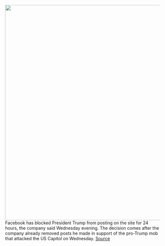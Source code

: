 <img src='https://cdn.vox-cdn.com/thumbor/XcEfDp4jKT2VfDFusvNug5sWQWU=/0x0:2040x1360/1200x800/filters:focal(857x517:1183x843)/cdn.vox-cdn.com/uploads/chorus_image/image/68630679/acastro_180406_1777_facebook_Congress_0001.5.jpg' width='700px' /><br/>
Facebook has blocked President Trump from posting on the site for 24 hours, the company said Wednesday evening. The decision comes after the company already removed posts he made in support of the pro-Trump mob that attacked the US Capitol on Wednesday.
<a href='https://www.theverge.com/2021/1/6/22218009/trump-facebook-ban-block-posting-24-hours-capitol-riot'> Source <a/>